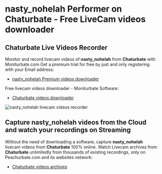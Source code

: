 # nasty_nohelah Performer on Chaturbate - Free LiveCam videos downloader

## Chaturbate Live Videos Recorder

Monitor and record livecam videos of **nasty_nohelah** from **Chaturbate** with Moniturbate.com
Get a premium trial for free by just and only registering with your Email address:
* [nasty_nohelah Premium videos downloader](https://moniturbate.com/request-demo-licence-key.html)

Free livecam videos downloader - Moniturbate Software:
* [Chaturbate videos downloader](https://moniturbate.com/moniturbate-download-software.html)

![nasty_nohelah livecam videos recorder](https://peachurnet.com/templates/moniturbate-software.png)


## Capture nasty_nohelah videos from the Cloud and watch your recordings on Streaming

Without the need of downloading a software, capture **nasty_nohelah** livecam videos from **Chaturbate** 100% online.
Watch Livecam archives from **Chaturbate** unlimitedly from thousands of existing recordings, only on Peachurbate.com and its websites network:
* [Chaturbate videos archives](https://peachurnet.com/)
